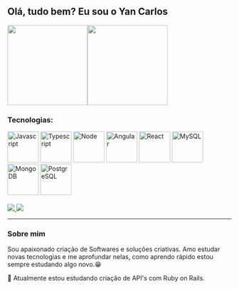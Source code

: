 ## Olá, tudo bem? Eu sou o Yan Carlos

<div style="display: flex" align="center">
 <img src="https://github-readme-stats.vercel.app/api?username=yc4rlos&theme=dark&show_icons=true)" height="180px">
 <img src="https://github-readme-stats.vercel.app/api/top-langs/?username=yc4rlos&layout=compact&theme=dark&show_icons=true)" height="180px">
</div>

<div>
  <h3>Tecnologias:</h3>
  <img alt="Javascript" src="https://cdn.jsdelivr.net/gh/devicons/devicon/icons/javascript/javascript-original.svg" width="70px" />
  <img alt="Typescript" src="https://cdn.jsdelivr.net/gh/devicons/devicon/icons/typescript/typescript-original.svg" width="70px" />
  <img alt="Node" src="https://cdn.jsdelivr.net/gh/devicons/devicon/icons/nodejs/nodejs-original.svg" width="70px"/  
  <img alt="Nestjs" src="https://cdn.jsdelivr.net/gh/devicons/devicon/icons/nestjs/nestjs-plain.svg" width="70xp" />
  <img alt="Angular" src="https://cdn.jsdelivr.net/gh/devicons/devicon/icons/angularjs/angularjs-plain.svg" width="70px"/>
  <img alt="React" src="https://cdn.jsdelivr.net/gh/devicons/devicon/icons/react/react-original.svg" width="70px"/>
   <img alt="MySQL" src="https://cdn.jsdelivr.net/gh/devicons/devicon/icons/mysql/mysql-plain.svg" width="70px"/>
  <img alt="MongoDB" src="https://cdn.jsdelivr.net/gh/devicons/devicon/icons/mongodb/mongodb-plain.svg" width="70px"/>
  <img alt="PostgreSQL" src="https://cdn.jsdelivr.net/gh/devicons/devicon/icons/postgresql/postgresql-plain.svg" width="70px" alt="postgresql"/>
  
</div>
<br>
<div>
  <a href="mailto:ycarlos.live@gmail.com"><img src="https://img.shields.io/badge/Gmail-D14836?style=for-the-badge&logo=gmail&logoColor=white"/> <a/>
  <a href="https://www.linkedin.com/in/yan-carlos-b95461216/"> <img src="https://img.shields.io/badge/LinkedIn-0077B5?style=for-the-badge&logo=linkedin&logoColor=white"> </a>
</div>
<hr>

### Sobre mim

Sou apaixonado criação de Softwares e soluções criativas. Amo estudar novas tecnologias e me aprofundar nelas, como aprendo rápido estou sempre estudando algo novo.😁

📖 Atualmente estou estudando criação de API's com Ruby on Rails.
